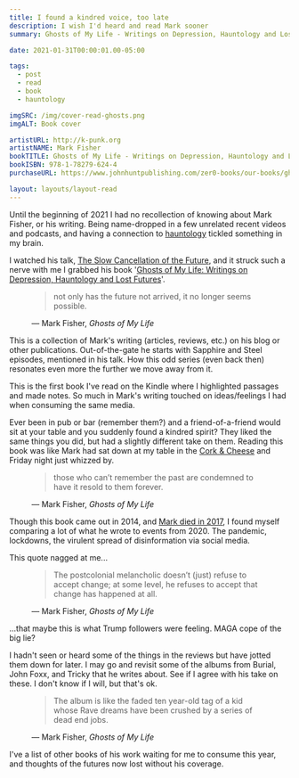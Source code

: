 ```yaml
---
title: I found a kindred voice, too late
description: I wish I'd heard and read Mark sooner
summary: Ghosts of My Life - Writings on Depression, Hauntology and Lost Futures by Mark Fisher

date: 2021-01-31T00:00:01.00-05:00

tags:
  - post
  - read
  - book
  - hauntology

imgSRC: /img/cover-read-ghosts.png
imgALT: Book cover

artistURL: http://k-punk.org
artistNAME: Mark Fisher
bookTITLE: Ghosts of My Life - Writings on Depression, Hauntology and Lost Futures
bookISBN: 978-1-78279-624-4
purchaseURL: https://www.johnhuntpublishing.com/zer0-books/our-books/ghosts-my-life

layout: layouts/layout-read
---
```

Until the beginning of 2021 I had no recollection of knowing about Mark Fisher, or his writing.  Being name-dropped in a few unrelated recent videos and podcasts, and having a connection to [hauntology](https://en.wikipedia.org/wiki/Hauntology "wikipedia entry") tickled something in my brain.

I watched his talk, [The Slow Cancellation of the Future](https://youtu.be/aCgkLICTskQ "video on YouTube"), and it struck such a nerve with me I grabbed his book '[Ghosts of My Life: Writings on Depression, Hauntology and Lost Futures](https://www.johnhuntpublishing.com/zer0-books/our-books/ghosts-my-life)'.

<figure class="blockquote">
    <blockquote>
        <p>not only has the future not arrived, it no longer seems possible.</p>
    </blockquote>
    <figcaption>— Mark Fisher, <cite>Ghosts of My Life</cite></figcaption>
</figure>

This is a collection of Mark's writing (articles, reviews, etc.) on his blog or other publications. Out-of-the-gate he starts with Sapphire and Steel episodes, mentioned in his talk. How this odd series (even back then) resonates even more the further we move away from it.

This is the first book I've read on the Kindle where I highlighted passages and made notes. So much in Mark's writing touched on ideas/feelings I had when consuming the same media.

Ever been in pub or bar (remember them?) and a friend-of-a-friend would sit at your table and you suddenly found a kindred spirit? They liked the same things you did, but had a slightly different take on them. Reading this book was like Mark had sat down at my table in the [Cork & Cheese](http://www.closedpubs.co.uk/essex/southend_corkcheese.html "local pub, now closed") and Friday night just whizzed by.

<figure class="blockquote">
    <blockquote>
        <p>those who can’t remember the past are condemned to have it resold to them forever.</p>
    </blockquote>
    <figcaption>— Mark Fisher, <cite>Ghosts of My Life</cite></figcaption>
</figure>

Though this book came out in 2014, and [Mark died in 2017](https://www2.bfi.org.uk/news-opinion/sight-sound-magazine/comment/obituaries/mark-fisher-obituary-thrillingly-creative-critic "obituary on BFI"), I found myself comparing a lot of what he wrote to events from 2020. The pandemic, lockdowns, the virulent spread of disinformation via social media.

This quote nagged at me...
<figure class="blockquote">
    <blockquote>
        <p>The postcolonial melancholic doesn’t (just) refuse to accept change; at some level, he refuses to accept that change has happened at all.</p>
    </blockquote>
    <figcaption>— Mark Fisher, <cite>Ghosts of My Life</cite></figcaption>
</figure>

...that maybe this is what Trump followers were feeling. MAGA cope of the big lie?

I hadn't seen or heard some of the things in the reviews but have jotted them down for later. I may go and revisit some of the albums from Burial, John Foxx, and Tricky that he writes about. See if I agree with his take on these.  I don't know if I will, but that's ok.

<figure class="blockquote">
    <blockquote>
        <p>The album is like the faded ten year-old tag of a kid whose Rave dreams have been crushed by a series of dead end jobs.</p>
    </blockquote>
    <figcaption>— Mark Fisher, <cite>Ghosts of My Life</cite></figcaption>
</figure>

I've a list of other books of his work waiting for me to consume this year, and thoughts of the futures now lost without his coverage.